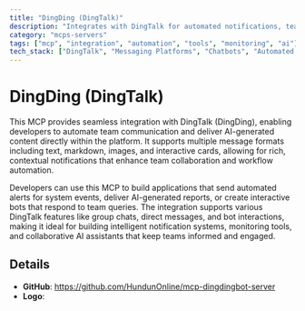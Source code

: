 ```yaml
---
title: "DingDing (DingTalk)"
description: "Integrates with DingTalk for automated notifications, team alerts, and AI-generated content delivery through various message formats."
category: "mcps-servers"
tags: ["mcp", "integration", "automation", "tools", "monitoring", "ai"]
tech_stack: ["DingTalk", "Messaging Platforms", "Chatbots", "Automated Notifications", "Team Collaboration"]
---
```


# DingDing (DingTalk)

This MCP provides seamless integration with DingTalk (DingDing), enabling developers to automate team communication and deliver AI-generated content directly within the platform. It supports multiple message formats including text, markdown, images, and interactive cards, allowing for rich, contextual notifications that enhance team collaboration and workflow automation.

Developers can use this MCP to build applications that send automated alerts for system events, deliver AI-generated reports, or create interactive bots that respond to team queries. The integration supports various DingTalk features like group chats, direct messages, and bot interactions, making it ideal for building intelligent notification systems, monitoring tools, and collaborative AI assistants that keep teams informed and engaged.

## Details

- **GitHub**: https://github.com/HundunOnline/mcp-dingdingbot-server
- **Logo**: 
